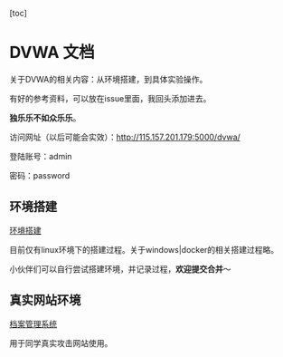 [toc]



# DVWA 文档

关于DVWA的相关内容：从环境搭建，到具体实验操作。

有好的参考资料，可以放在issue里面，我回头添加进去。

**独乐乐不如众乐乐**。



访问网址（以后可能会实效）：http://115.157.201.179:5000/dvwa/

登陆账号：admin

密码：password



## 环境搭建

[环境搭建](./环境搭建)

目前仅有linux环境下的搭建过程。关于windows|docker的相关搭建过程略。

小伙伴们可以自行尝试搭建环境，并记录过程，**欢迎提交合并**～


## 真实网站环境
[档案管理系统](./档案管理系统)

用于同学真实攻击网站使用。